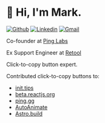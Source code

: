 # 👋 Hi, I'm Mark.

[![Github](https://img.shields.io/badge/-Github-000?style=flat&logo=Github&logoColor=white)](https://github.com/markflorkowski) [![Linkedin](https://img.shields.io/badge/-LinkedIn-blue?style=flat&logo=Linkedin&logoColor=white)](https://www.linkedin.com/in/mark-r-florkowski) [![Gmail](https://img.shields.io/badge/-Gmail-c14438?style=flat&logo=Gmail&logoColor=white)](mailto:mark.florkowski+gh@gmail.com)

Co-founder at [Ping Labs](https://ping.gg)

Ex Support Engineer at [Retool](https://retool.com)

Click-to-copy button expert.

Contributed click-to-copy buttons to:

- [init.tips](https://init.tips)
- [beta.reactjs.org](https://beta.reactjs.org/learn/start-a-new-react-project#:~:text=Terminal-,Copy,-npx%20create%2Dreact)
- [ping.gg](https://ping.gg)
- [AutoAnimate](https://auto-animate.formkit.com/)
- [Astro.build](https://astro.build)
